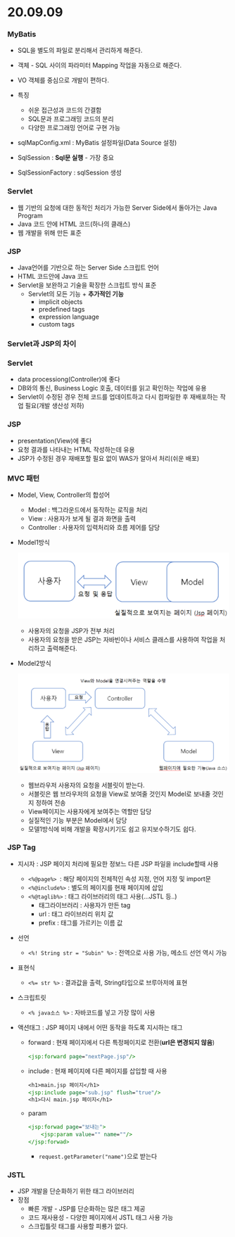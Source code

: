 # 20.09.09

### MyBatis

- SQL을 별도의 파일로 분리해서 관리하게 해준다.
- 객체 - SQL 사이의 파라미터 Mapping 작업을 자동으로 해준다.
- VO 객체를 중심으로 개발이 편하다.
- 특징
  - 쉬운 접근성과 코드의 간결함
  - SQL문과 프로그래밍 코드의 분리
  - 다양한 프로그래밍 언어로 구현 가능
- sqlMapConfig.xml : MyBatis 설정파일(Data Source 설정)

- SqlSession : **Sql문 실행** - 가장 중요
- SqlSessionFactory : sqlSession 생성



### Servlet

-  웹 기반의 요청에 대한 동적인 처리가 가능한 Server Side에서 돌아가는 Java Program
- Java 코드 안에 HTML 코드(하나의 클래스)
- 웹 개발을 위해 만든 표준

### JSP

- Java언어를 기반으로 하는 Server Side 스크립트 언어
- HTML 코드안에 Java 코드
- Servlet을 보완하고 기술을 확장한 스크립트 방식 표준
  - Servlet의 모든 기능 + **추가적인 기능**
    - implicit objects
    - predefined tags
    - expression language
    - custom tags



### Servlet과 JSP의 차이

### Servlet

- data processiong(Controller)에 좋다
- DB와의 통신, Business Logic 호출, 데이터를 읽고 확인하는 작업에 유용
- Servlet이 수정된 경우 전체 코드를 업데이트하고 다시 컴파일한 후 재배포하는 작업 필요(개발 생산성 저하)

### JSP

- presentation(View)에 좋다
- 요청 결과를 나타내는 HTML 작성하는데 유용
- JSP가 수정된 경우 재배포할 필요 없이 WAS가 알아서 처리(쉬운 배포)



### MVC 패턴

- Model, View, Controller의 합성어

  - Model : 백그라운드에서 동작하는 로직을 처리
  - View : 사용자가 보게 될 결과 화면을 출력
  - Controller : 사용자의 입력처리와 흐름 제어를 담당

- Model1방식

  ![image-20200910071516521](image-20200910071516521.png)

  - 사용자의 요청을 JSP가 전부 처리
  - 사용자의 요청을 받은 JSP는 자바빈이나 서비스 클래스를 사용하여 작업을 처리하고 출력해준다.

- Model2방식

  ![image-20200910071613424](image-20200910071613424.png)

  - 웹브라우저 사용자의 요청을 서블릿이 받는다.
  - 서블릿은 웹 브라우저의 요청을 View로 보여줄 것인지 Model로 보내줄 것인지 정하여 전송
  - View페이지는 사용자에게 보여주는 역할만 담당
  - 실질적인 기능 부분은 Model에서 담당
  - 모델1방식에 비해 개발을 확장시키기도 쉽고 유지보수하기도 쉽다.



### JSP Tag

- 지시자 : JSP 페이지 처리에 필요한 정보느 다른 JSP 파일을 include할때 사용
  - `<%@page%> `: 해당 페이지의 전체적인 속성 지정, 언어 지정 및 import문
  - `<%@include%>` : 별도의 페이지를 현재 페이지에 삽입
  - `<%@taglib%>` : 태그 라이브러리의 태그 사용(...JSTL 등..)
    - 태그라이브러리 : 사용자가 만든 tag
    - url : 태그 라이브러리 위치 값
    - prefix : 태그를 가르키는 이름 값
- 선언
  - `<%! String str = "Subin" %>` : 전역으로 사용 가능, 메소드 선언 역시 가능
- 표현식 
  - `<%= str %>` : 결과값을 출력, String타입으로 브루아저에 표현
- 스크립트릿
  - `<% java소스 %>` : 자바코드를 넣고 가장 많이 사용

- 액션태그 : JSP 페이지 내에서 어떤 동작을 하도록 지시하는 태그

  - forward : 현재 페이지에서 다른 특정페이지로 전환(**url은 변경되지 않음**)

    ```jsp
    <jsp:forward page="nextPage.jsp"/>
    ```

  - include : 현재 페이지에 다른 페이지를 삽입할 때 사용

    ```jsp
    <h1>main.jsp 페이지</h1>
    <jsp:include page="sub.jsp" flush="true"/>
    <h1>다시 main.jsp 페이지</h1>
    ```

  - param

    ```jsp
    <jsp:forwad page="보내는">
    	<jsp:param value="" name=""/>
    </jsp:forwad>
    ```

    - `request.getParameter("name")`으로 받는다



### JSTL

- JSP 개발을 단순화하기 위한 태그 라이브러리
- 장점
  - 빠른 개발 - JSP를 단순화하는 많은 태그 제공
  - 코드 재사용성 - 다양한 페이지에서 JSTL 태그 사용 가능
  - 스크립틀릿 태그를 사용할 피룡가 없다.